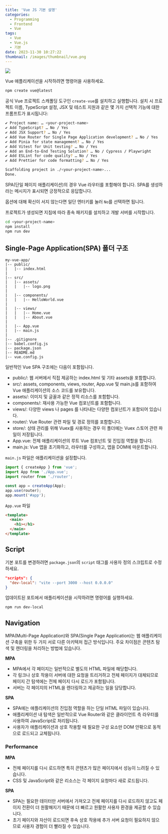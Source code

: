 ```yaml
---
title: 'Vue JS 기본 설명'
categories:
  - Programming
  - Frontend
  - Vue
tags:
  - Vue
  - Vue.js
  - 기본
date: 2023-11-30 10:27:22
thumbnail: /images/thumbnail/vue.png
---
```


![](/images/thumbnail/vue.png)

Vue 애플리케이션을 시작하려면 명령어을 사용하세요.

```sh
npm create vue@latest
```

공식 Vue 프로젝트 스캐폴딩 도구인 `create-vue`를 설치하고 실행합니다. 설치 시 프로젝트 이름, TypeScript 설정, JSX 및 테스트 지원과 같은 몇 가지 선택적 기능에 대한 프롬프트가 표시됩니다:

```sh
✔ Project name: … <your-project-name>
✔ Add TypeScript? … No / Yes
✔ Add JSX Support? … No / Yes
✔ Add Vue Router for Single Page Application development? … No / Yes
✔ Add Pinia for state management? … No / Yes
✔ Add Vitest for Unit testing? … No / Yes
✔ Add an End-to-End Testing Solution? … No / Cypress / Playwright
✔ Add ESLint for code quality? … No / Yes
✔ Add Prettier for code formatting? … No / Yes

Scaffolding project in ./<your-project-name>...
Done.
```

SPA(단일 페이지 애플리케이션)의 경우 Vue 라우터를 포함해야 합니다. SPA를 생성하라는 메시지가 표시되면 긍정적으로 응답합니다.

옵션에 대해 확신이 서지 않는다면 일단 엔터키를 눌러 `No`를 선택하면 됩니다.

프로젝트가 생성되면 지침에 따라 종속 패키지를 설치하고 개발 서버를 시작합니다.

```sh
cd <your-project-name>
npm install
npm run dev
```

## Single-Page Application(SPA) 폴더 구조

```
my-vue-app/
|-- public/
|   |-- index.html
|
|-- src/
|   |-- assets/
|   |   |-- logo.png
|
|   |-- components/
|   |   |-- HelloWorld.vue
|
|   |-- views/
|   |   |-- Home.vue
|   |   |-- About.vue
|
|   |-- App.vue
|   |-- main.js
|
|-- .gitignore
|-- babel.config.js
|-- package.json
|-- README.md
|-- vue.config.js
```

일반적인 Vue SPA 구조에는 다음이 포함됩니다.

- public/: 웹 서버에서 직접 제공하는 index.html 및 기타 assets을 포함합니다.
- src/: assets, components, views, router, App.vue 및 main.js를 포함하여 Vue 애플리케이션의 소스 코드를 보유합니다.
- assets/: 이미지 및 글꼴과 같은 정적 리소스를 포함합니다.
- components/: 재사용 가능한 Vue 컴포넌트를 포함합니다.
- views/: 다양한 views 나 pages 를 나타내는 다양한 컴포넌트가 포함되어 있습니다.
- router/: Vue Router 관련 파일 및 경로 정의를 포함합니다.
- store/: 상태 관리를 위해 Vuex를 사용하는 경우 이 폴더에는 Vuex 스토어 관련 파일이 저장됩니다.
- App.vue: 전체 애플리케이션의 루트 Vue 컴포넌트 및 진입점 역할을 합니다.
- main.js: Vue 앱을 초기화하고, 라우터를 구성하고, 앱을 DOM에 마운트합니다.

`main.js` 파일은 애플리케이션을 설정합니다.

```js
import { createApp } from 'vue';
import App from './App.vue';
import router from './router';

const app = createApp(App);
app.use(router);
app.mount('#app');
```

`App.vue` 파일

```html
<template>
  <main>
    <h1></h1>
  </main>
</template>
```

## Script

기본 포트를 변경하려면 `package.json`의 `script` 태그를 사용자 정의 스크립트로 수정하세요.

```json
"scripts": {
  "dev-local": "vite --port 3000 --host 0.0.0.0"
}
```

업데이트된 포트에서 애플리케이션을 시작하려면 명령어를 실행하세요.

```sh
npm run dev-local
```

## Navigation

MPA(Multi-Page Application)와 SPA(Single Page Application)는 웹 애플리케이션 구축을 위한 두 가지 서로 다른 아키텍처 접근 방식입니다. 주요 차이점은 콘텐츠 탐색 및 렌더링을 처리하는 방법에 있습니다.

**MPA**

- MPA에서 각 페이지는 일반적으로 별도의 HTML 파일에 해당합니다.
- 각 링크나 상호 작용이 서버에 대한 요청을 트리거하고 전체 페이지가 대체되므로 페이지 간 탐색에는 전체 페이지 다시 로드가 포함됩니다.
- 서버는 각 페이지의 HTML을 렌더링하고 제공하는 일을 담당합니다.

**SPA**

- SPA에는 애플리케이션의 진입점 역할을 하는 단일 HTML 파일이 있습니다.
- 애플리케이션 내 탐색은 일반적으로 Vue Router와 같은 클라이언트 측 라우터를 사용하여 JavaScript로 처리됩니다.
- 사용자가 애플리케이션과 상호 작용할 때 필요한 구성 요소만 DOM 안팎으로 동적으로 로드되고 교체됩니다.

### Performance

**MPA**

- 전체 페이지를 다시 로드하면 특히 콘텐츠가 많은 페이지에서 성능이 느려질 수 있습니다.
- CSS 및 JavaScript와 같은 리소스는 각 페이지 요청마다 새로 로드됩니다.

**SPA**

- SPA는 필요한 데이터만 서버에서 가져오고 전체 페이지를 다시 로드하지 않고도 페이지 전환이 더 원활해지기 때문에 더 빠르고 원활한 사용자 환경을 제공할 수 있습니다.
- 초기 페이지와 자산이 로드되면 후속 상호 작용에 추가 서버 요청이 필요하지 않으므로 사용자 경험이 더 빨라질 수 있습니다.
